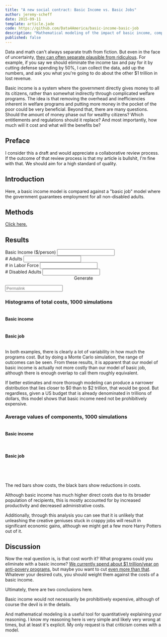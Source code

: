 ```yaml
---
title: "A new social contract: Basic Income vs. Basic Jobs"
author: jeremy-scheff
date: 2015-09-11
template: article.jade
code: https://github.com/Data4America/basic-income-basic-job
description: "Mathematical modeling of the impact of basic income, compared against if the government just gave everyone jobs."
published: false
---
```


Data and math can't always separate truth from fiction. But even in the face of uncertainty, [they can often separate plausible from ridiculous](http://slatestarcodex.com/2015/08/12/stop-adding-zeroes/). For example, if you say we should eliminate the income tax and pay for it by cutting defense spending by 50%, I can collect the data, add up the numbers, and ask you what you're going to do about the other $1 trillion in lost revenue.

Basic income is a system where the government directly gives money to all its citizens, rather than somewhat indirectly through complicated welfare programs. The idea is that removing the overhead and inefficiencies inherent in welfare programs and putting more money in the pocket of the poor could be very beneficial. Beyond that, there are many questions. Should the amount of money phase out for wealthy citizens? Which entitlements and regulations should it replace? And most importantly, how much will it cost and what will the benefits be?

<span class="more"></span>

<style>
  .bar rect {
    fill: steelblue;
    shape-rendering: crispEdges;
  }

  .axis path, .axis line {
    fill: none;
    stroke: #000;
    shape-rendering: crispEdges;
  }

  #tooltip {
    color: #888;
    height: 1em;
  }
</style>

## Preface

I consider this a draft and would appreciate a collaborative review process. If the outcome of that review process is that my article is bullshit, I'm fine with that. We should aim for a high standard of quality.

## Introduction

Here, a basic income model is compared against a "basic job" model where the government guarantees employment for all non-disabled adults.

## Methods

[Click here.](methods.html)

## Results

<form class="ui form">
    <div class="four fields">
      <div class="field">
        <label>Basic Income ($/person)</label>
        <input type="text" id="basicIncome">
      </div>
      <div class="field">
        <label># Adults</label>
        <input type="text" id="numAdults">
      </div>
      <div class="field">
        <label># in Labor Force</label>
        <input type="text" id="laborForce">
      </div>
      <div class="field">
        <label># Disabled Adults</label>
        <input type="text" id="disabledAdults">
      </div>
    </div>
    <center>
      <div class="ui button" id="recalculate">Generate</div>
    </center>
</form>

<p>
  <div class="ui form">
    <div class="field">
      <input type="text" id="permalink" placeholder="Permalink">
    </div>
  </div>
</p>

### Histograms of total costs, 1000 simulations

<div class="ui two column stackable grid">
  <div class="column">
    <h4>Basic income</h4>
    <div id="biHist"></div>
  </div>
  <div class="column">
    <h4>Basic job</h4>
    <div id="bjHist"></div>
  </div>
</div>

In both examples, there is clearly a lot of variability in how much the programs cost. But by doing a Monte Carlo simulation, the range of outcomes can be seen. From these results, it is apparent that our model of basic income is actually not more costly than our model of basic job, although there is enough overlap to call them roughly equivalent.

If better estimates and more thorough modeling can produce a narrower distribution that lies closer to $0 than to $2 trillion, that would be good. But regardless, given a US budget that is already denominated in trillions of dollars, this model shows that basic income need not be prohibitively expensive.

### Average values of components, 1000 simulations

<div class="ui two column stackable grid">
  <div class="column" style="padding-bottom: 0">
    <h4>Basic income</h4>
    <table id="biBars"></table>
  </div>
  <div class="column" style="padding-bottom: 0">
    <h4>Basic job</h4>
    <table id="bjBars"></table>
  </div>
</div>
<p id="tooltip"></p>

The red bars show costs, the black bars show reductions in costs.

Although basic income has much higher direct costs due to its broader population of recipients, this is mostly accounted for by increased productivity and decreased administrative costs.

Additionally, through this analysis you can see that it is unlikely that unleashing the creative geniuses stuck in crappy jobs will result in significant economic gains, although we might get a few more Harry Potters out of it.

## Discussion

Now the real question is, is that cost worth it? What programs could you eliminate with a basic income? [We currently spend about $1 trillion/year on anti-povery programs](http://www.cato-unbound.org/2014/08/26/basic-income-guarantee-simplicity-what-cost), but maybe you want to cut [even more than that](https://www.chrisstucchio.com/blog/2013/basic_income_vs_basic_job.html). Whatever your desired cuts, you should weight them against the costs of a basic income.

Ultimately, there are two conclusions here.

Basic income would not necessarily be prohibitively expensive, although of course the devil is in the details.

And mathematical modeling is a useful tool for quantitatively explaining your reasoning. I know my reasoning here is very simple and likely very wrong at times, but at least it's explicit. My only request is that criticism comes with a model.

<script type="text/javascript" src="https://cdnjs.cloudflare.com/ajax/libs/d3/3.5.6/d3.min.js"></script>
<script type="text/javascript" src="basic-income-basic-job.js"></script>